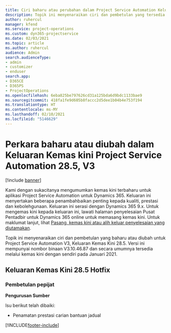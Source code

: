 ```yaml
---
title: Ciri baharu atau perubahan dalam Project Service Automation Keluaran Kemas Kini 28.5 Hotfix, V3
description: Topik ini menyenaraikan ciri dan pembetulan yang tersedia dalam Project Service Automation Keluaran Kemas kini 28.5 Hotfix, V3.
author: ruhercul
manager: kfend
ms.service: project-operations
ms.custom: dyn365-projectservice
ms.date: 02/03/2021
ms.topic: article
ms.author: ruhercul
audience: Admin
search.audienceType:
- admin
- customizer
- enduser
search.app:
- D365CE
- D365PS
- ProjectOperations
ms.openlocfilehash: 6eba825be797626cd31a125bda6d9bdc1133bae9
ms.sourcegitcommit: 418fa1fe9d605b8faccc2d5dee1b04b4e753f194
ms.translationtype: HT
ms.contentlocale: ms-MY
ms.lasthandoff: 02/10/2021
ms.locfileid: "5146629"
---
```

# <a name="whats-new-or-changed-in-project-service-automation-update-release-285-v3"></a>Perkara baharu atau diubah dalam Keluaran Kemas kini Project Service Automation 28.5, V3

[!include [banner](../includes/psa-now-project-operations.md)]

Kami dengan sukacitanya mengumumkan kemas kini terbaharu untuk aplikasi Project Service Automation untuk Dynamics 365. Keluaran ini menyertakan beberapa penambahbaikan penting kepada kualiti, prestasi dan kebolehgunaan. Keluaran ini serasi dengan Dynamics 365 9.x. Untuk mengemas kini kepada keluaran ini, lawati halaman penyelesaian Pusat Pentadbir untuk Dynamics 365 online untuk memasang kemas kini. Untuk maklumat lanjut, lihat [Pasang, kemas kini atau alih keluar penyelesaian yang diutamakan](https://docs.microsoft.com/power-platform/admin/install-remove-preferred-solution).

Topik ini menyenaraikan ciri dan pembetulan yang baharu atau diubah untuk Project Service Automation V3, Keluaran Kemas Kini 28.5. Versi ini mempunyai nombor binaan V3.10.46.87 dan secara umumnya tersedia melalui kemas kini dengan sendiri pada Januari 2021.

## <a name="update-release-285-hotfix"></a>Keluaran Kemas Kini 28.5 Hotfix

### <a name="bug-fixes"></a>Pembetulan pepijat

**Pengurusan Sumber**

Isu berikut telah dibaiki:

- Penamatan prestasi carian bantuan jadual



[!INCLUDE[footer-include](../includes/footer-banner.md)]